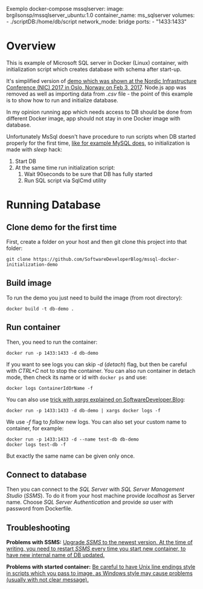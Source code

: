 Exemplo docker-compose
  mssqlserver:
    image: brgilsonsp/mssqlserver_ubuntu:1.0
    container_name: ms_sqlserver
    volumes:
      - ./scriptDB:/home/db/script
    network_mode: bridge
    ports:
      - "1433:1433"

# Overview

This is example of Microsoft SQL server in Docker (Linux) container, with initialization script which creates database with schema after start-up.

It's simplified version of [demo which was shown at the Nordic Infrastructure Conference (NIC) 2017 in Oslo, Norway on Feb 3, 2017](https://github.com/twright-msft/mssql-node-docker-demo-app).
Node.js app was removed as well as importing data from _.csv_ file - the point of this example is to show how to run and initialize database.

In my opinion running app which needs access to DB should be done from different Docker image, app should not stay in one Docker image with database.

Unfortunately MsSql doesn't have procedure to run scripts when DB started properly for the first time, [like for example MySQL does](https://www.softwaredeveloper.blog/docker-compose-introduction-dotnet-core-app-composed-with-mysql-database#mysql-db),
so initialization is made with _sleep_ hack:
1. Start DB
2. At the same time run initialization script:
    1. Wait 90seconds to be sure that DB has fully started
    2. Run SQL script via SqlCmd utility

# Running Database
## Clone demo for the first time
First, create a folder on your host and then git clone this project into that folder:
```
git clone https://github.com/SoftwareDeveloperBlog/mssql-docker-initialization-demo
```

## Build image
To run the demo you just need to build the image (from root directory):
```
docker build -t db-demo .
```

## Run container
Then, you need to run the container:
```
docker run -p 1433:1433 -d db-demo
```
If you want to see logs you can skip _-d_ (_detach_) flag, but then be careful with _CTRL+C_ not to stop the container.
You can also run container in detach mode, then check its name or id with `docker ps` and use:
```
docker logs ContainerIdOrName -f
```

You can also use [trick with _xargs_ explained on SoftwareDeveloper.Blog](https://www.softwaredeveloper.blog/docker-logs-from-last-run-container):
```
docker run -p 1433:1433 -d db-demo | xargs docker logs -f
```

We use _-f_ flag to _follow_ new logs.
You can also set your custom name to container, for example:
```
docker run -p 1433:1433 -d --name test-db db-demo
docker logs test-db -f
```
But exactly the same name can be given only once.

## Connect to database
Then you can connect to the _SQL Server_ with _SQL Server Management Studio_ (_SSMS_).
To do it from your host machine provide _localhost_ as Server name.
Choose _SQL Server Authentication_ and provide _sa_ user with password from Dockerfile.

## Troubleshooting
**Problems with SSMS:** [Upgrade _SSMS_ to the newest version. At the time of writing, you need to restart _SSMS_ every time you start new container, to have new internal name of DB updated.](https://www.softwaredeveloper.blog/mssms-invalid-urn-filter-on-server)

**Problems with started container:** [Be careful to have Unix line endings style in scripts which you pass to image, as Windows style may cause problems (usually with not clear message).](https://www.softwaredeveloper.blog/docker-run-problem-no-such-file-or-directory-or-other-strange-message)
